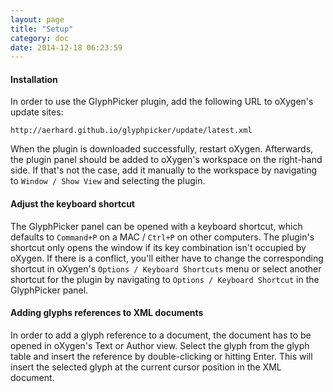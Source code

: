 ```yaml
---
layout: page
title: "Setup"
category: doc
date: 2014-12-18 06:23:59
---
```



#### Installation

In order to use the GlyphPicker plugin, add the following URL to oXygen's update sites:

`http://aerhard.github.io/glyphpicker/update/latest.xml`

When the plugin is downloaded successfully, restart oXygen. Afterwards, the plugin panel should be added to oXygen's workspace on the right-hand side. If that's not the case, add it manually to the workspace by navigating to `Window / Show View` and selecting the plugin.


#### Adjust the keyboard shortcut

The GlyphPicker panel can be opened with a keyboard shortcut, which defaults to `Command+P` on a MAC / `Ctrl+P` on other computers. The plugin's shortcut only opens the window if its key combination isn't occupied by oXygen. If there is a conflict, you'll either have to change the corresponding shortcut in oXygen's `Options / Keyboard Shortcuts` menu or select another shortcut for the plugin by navigating to `Options / Keyboard Shortcut` in the GlyphPicker panel.  


#### Adding glyphs references to XML documents

In order to add a glyph reference to a document, the document has to be opened in oXygen's Text or Author view. Select the glyph from the glyph table and insert the reference by double-clicking or hitting Enter. This will insert the selected glyph at the current cursor position in the XML document.
